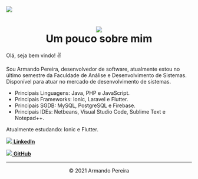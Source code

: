 <!-- BANNER OU LOGO -->
<h1>
<img src="https://ik.imagekit.io/mnbr5uwksus/ADSoftware/banner-ads_HKJ-B9hUel.jpg">
</h1>

<!-- DESCRIÇÃO -->
<center><h1>
<img rel="icon" src="https://ik.imagekit.io/mnbr5uwksus/Icons/icon_1GAtanMp0.png" type="image/gif"><br>
Um pouco sobre mim
</h1></center>

<p>Olá, seja bem vindo! ✌</p>   

<p>Sou Armando Pereira, desenvolvedor de software, atualmente estou no último semestre da Faculdade de Análise e Desenvolvimento de Sistemas.<br>
Disponível para atuar no mercado de desenvolvimento de sistemas.</p>

<ul>
  <li>Principais Linguagens: Java, PHP e JavaScript.<br></li>
  <li>Principais Frameworks: Ionic, Laravel e Flutter.<br></li>
  <li>Principais SGDB: MySQL, PostgreSQL e Firebase.<br></li>
  <li>Principais IDEs: Netbeans, Visual Studio Code, Sublime Text e Notepad++.</li>
</ul>

<p>Atualmente estudando: Ionic e Flutter.</p>

<!-- LinkedIn -->
<a href="www.linkedin.com/in/armando-víctor-pereira-2021"><img rel="icon" src="https://ik.imagekit.io/mnbr5uwksus/Icons/linkedin-16_HxYEL0Hyz.png" type="image/gif"> <b>LinkedIn</b></a>

<!-- GitHub -->
<a aling="center" href="https://github.com/Apvictor"><img rel="icon" src="https://ik.imagekit.io/mnbr5uwksus/Icons/github-azul-16_9qp9n_vdj.png" type="image/gif"> <b>GitHub</b></a>

<hr>
<center>&copy 2021 Armando Pereira </center>

